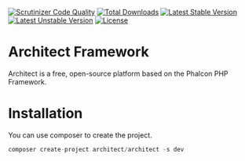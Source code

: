 [![Scrutinizer Code Quality](https://scrutinizer-ci.com/g/TheCodemasterZz/architect/badges/quality-score.png?b=master)](https://scrutinizer-ci.com/g/TheCodemasterZz/architect/?branch=master) 
[![Total Downloads](https://poser.pugx.org/architect/architect/downloads)](https://packagist.org/packages/architect/architect)
[![Latest Stable Version](https://poser.pugx.org/architect/architect/v/stable)](https://packagist.org/packages/architect/architect)
[![Latest Unstable Version](https://poser.pugx.org/architect/architect/v/unstable)](https://packagist.org/packages/architect/architect) [![License](https://poser.pugx.org/architect/architect/license)](https://packagist.org/packages/architect/architect)

# Architect Framework

Architect is a free, open-source platform based on the Phalcon PHP Framework.

# Installation

You can use composer to create the project. 

```php
composer create-project architect/architect -s dev
```
